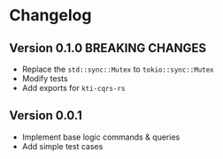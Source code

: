 # Changelog

## Version 0.1.0 BREAKING CHANGES
* Replace the `std::sync::Mutex` to `tokio::sync::Mutex`
* Modify tests
* Add exports for `kti-cqrs-rs`

## Version 0.0.1
* Implement base logic commands & queries
* Add simple test cases